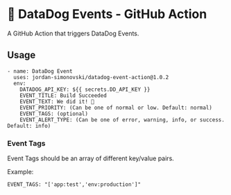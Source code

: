 # 🐶 DataDog Events - GitHub Action

A GitHub Action that triggers DataDog Events.

## Usage

```
- name: DataDog Event
  uses: jordan-simonovski/datadog-event-action@1.0.2
  env:
    DATADOG_API_KEY: ${{ secrets.DD_API_KEY }}
    EVENT_TITLE: Build Succeeded
    EVENT_TEXT: We did it! 🎉
    EVENT_PRIORITY: (Can be one of normal or low. Default: normal)
    EVENT_TAGS: (optional)
    EVENT_ALERT_TYPE: (Can be one of error, warning, info, or success. Default: info)
```

### Event Tags

Event Tags should be an array of different key/value pairs.

Example:
```
EVENT_TAGS: "['app:test','env:production']"
```